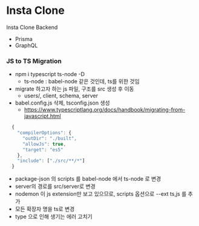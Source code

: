 # Insta Clone

Insta Clone Backend

- Prisma
- GraphQL

### JS to TS Migration

- npm i typescript ts-node -D
  - ts-node : babel-node 같은 것인데, ts를 위한 것임
- migrate 하고자 하는 js 파일, 구조를 src 생성 후 이동
  - users/, client, schema, server
- babel.config.js 삭제, tsconfig.json 생성
  - https://www.typescriptlang.org/docs/handbook/migrating-from-javascript.html

```javascript
  {
    "compilerOptions": {
      "outDir": "./built",
      "allowJs": true,
      "target": "es5"
    },
    "include": ["./src/**/*"]
  }
```

- package-json 의 scripts 를 babel-node 에서 ts-node 로 변경
- server의 경로를 src/server로 변경
- nodemon 이 js extension만 보고 있으므로, scripts 옵션으로 --ext ts,js 를 추가
- 모든 확장자 명을 ts로 변경
- type 으로 인해 생기는 에러 고치기
